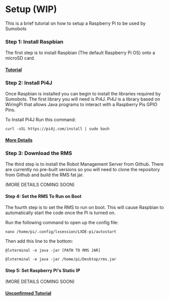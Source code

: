 # Setup (WIP)
This is a brief tutorial on how to setup a Raspberry Pi to be used by Sumobots

### Step 1: Install Raspbian
The first step is to install Raspbian (The default Raspberry Pi OS) onto a microSD card. 

#### [Tutorial](https://thepi.io/how-to-install-raspbian-on-the-raspberry-pi/)

### Step 2: Install Pi4J
Once Raspbian is installed you can begin to install the libraries required by Sumobots. 
The first library you will need is Pi4J. Pi4J is a library based on WiringPi that allows Java programs to interact 
with a Raspberry Pis GPIO Pins. 

To Install Pi4J Run this command:
```
curl -sSL https://pi4j.com/install | sudo bash
```

#### [More Details](https://pi4j.com/1.2/install.html)

### Step 3: Download the RMS
The third step is to install the Robot Management Server from Github. There are currently no pre-built versions
so you will need to clone the repository from Github and build the RMS fat jar. 

(MORE DETAILS COMING SOON)

#### Step 4: Set the RMS To Run on Boot
The fourth step is to set the RMS to run on boot. 
This will cause Raspbian to automatically start the code once the Pi is turned on.

Run the following command to open up the config file:
```
nano /home/pi/.config/lxsession/LXDE-pi/autostart
```

Then add this line to the bottom:
```
@lxterminal -e java -jar [PATH TO RMS JAR]

@lxterminal -e java -jar /home/pi/Desktop/rms.jar
```

#### Step 5: Set Raspberry Pi's Static IP
(MORE DETAILS COMING SOON)

#### [Unconfirmed Tutorial](https://nebulousthinking.wordpress.com/2016/02/25/setting-a-static-ip-for-raspbian-jessie-in-2016//)
